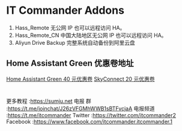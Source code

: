 # IT Commander Addons

1. Hass_Remote 无公网 IP 也可以远程访问 HA。
2. Hass_Remote_CN 中国大陆地区无公网 IP 也可以远程访问 HA。
3. Aliyun Drive Backup 完整系统自动备份到阿里云盘

## Home Assistant Green 优惠卷地址

[Home Assistant Green 40 元优惠卷](https://sumju.net/?p=7943)
[SkyConnect 20 元优惠卷](https://sumju.net/?p=7943)

#

更多教程 :https://sumju.net
电报 群 :https://t.me/joinchat/J26zVFGMhWWB1sBTFvcjaA
电报频道 :https://t.me/itcommander
Twitter :https://twitter.com/itcommander2
Facebook :https://www.facebook.com/itcommander.itcommander.1
